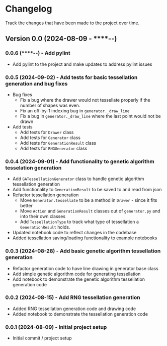 # Changelog

Track the changes that have been made to the project over time.

## Version 0.0 (2024-08-09 - ****-**-**)

### 0.0.6 (****-**-**) - Add pylint
- Add pylint to the project and make updates to address pylint issues

### 0.0.5 (2024-09-02) - Add tests for basic tessellation generation and bug fixes

- Bug fixes
    - Fix a bug where the drawer would not tessellate properly if the number of shapes was even.
    - Fix an off-by-1 indexing bug in `generator._draw_line`
    - Fix a bug in `generator._draw_line` where the last point would not be drawn
- Add tests
    - Add tests for `Drawer` class
    - Add tests for `Generator` class
    - Add tests for `GenerationResult` class
    - Add tests for `RNGGenerator` class

### 0.0.4 (2024-09-01) - Add functionality to genetic algorithm tesselation generation

- Add `GATessellationGenerator` class to handle genetic algorithm tessellation generation
- Add functionality to `GenerationResult` to be saved to and read from json
- Refactor tessellation generation
    - Move `Generator.tessellate` to be a method in `Drawer` - since it fits better
    - Move `Action` and `GenerationResult` classes out of `generator.py` and into their
      own classes
    - Add `TessellationType` to track what type of tessellation a `GenerationResult`
      holds.
- Updated notebook code to reflect changes in the codebase
- Added tessellation saving/loading functionality to example notebooks

### 0.0.3 (2024-08-28) - Add basic genetic algorithm tessellation generation

- Refactor generation code to have line drawing in generator base class
- Add simple genetic algorithm code for generating tessellation
- Add notebook to demonstrate the genetic algorithm tessellation generation code

### 0.0.2 (2024-08-15) - Add RNG tessellation generation

- Added RNG tessellation generation code and drawing code
- Added notebook to demonstrate the tessellation generation code

### 0.0.1 (2024-08-09) - Initial project setup

- Initial commit / project setup